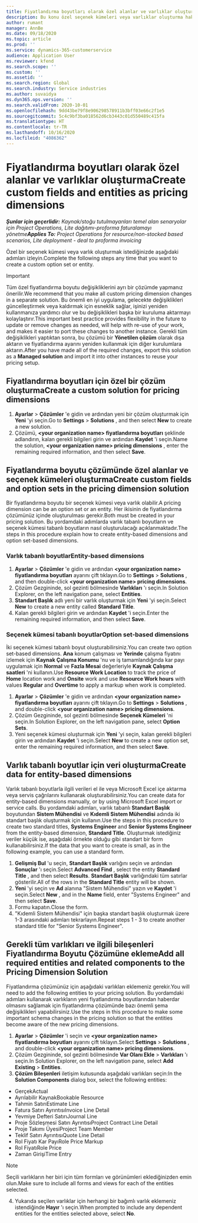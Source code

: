 ```yaml
---
title: Fiyatlandırma boyutları olarak özel alanlar ve varlıklar oluşturma
description: Bu konu özel seçenek kümeleri veya varlıklar oluşturma hakkında bilgi sağlar.
author: rumant
manager: AnnBe
ms.date: 09/18/2020
ms.topic: article
ms.prod: ''
ms.service: dynamics-365-customerservice
audience: Application User
ms.reviewer: kfend
ms.search.scope: ''
ms.custom: ''
ms.assetid: ''
ms.search.region: Global
ms.search.industry: Service industries
ms.author: suvaidya
ms.dyn365.ops.version: ''
ms.search.validFrom: 2020-10-01
ms.openlocfilehash: 9dd43be79f8e906298578911b3bff03e66c2f1e5
ms.sourcegitcommit: 5c4c9bf3ba018562d6cb3443c01d550489c415fa
ms.translationtype: HT
ms.contentlocale: tr-TR
ms.lasthandoff: 10/16/2020
ms.locfileid: "4086362"
---
```

# <a name="create-custom-fields-and-entities-as-pricing-dimensions"></a><span data-ttu-id="16410-103">Fiyatlandırma boyutları olarak özel alanlar ve varlıklar oluşturma</span><span class="sxs-lookup"><span data-stu-id="16410-103">Create custom fields and entities as pricing dimensions</span></span>

<span data-ttu-id="16410-104">_**Şunlar için geçerlidir:** Kaynak/stoğu tutulmayanları temel alan senaryolar için Project Operations, Lite dağıtımı-proforma faturalamayı yönetme_</span><span class="sxs-lookup"><span data-stu-id="16410-104">_**Applies To:** Project Operations for resource/non-stocked based scenarios, Lite deployment - deal to proforma invoicing_</span></span>

<span data-ttu-id="16410-105">Özel bir seçenek kümesi veya varlık oluşturmak istediğinizde aşağıdaki adımları izleyin.</span><span class="sxs-lookup"><span data-stu-id="16410-105">Complete the following steps any time that you want to create a custom option set or entity.</span></span>

> [!IMPORTANT]
> <span data-ttu-id="16410-106">Tüm özel fiyatlandırma boyutu değişikliklerini ayrı bir çözümde yapmanız önerilir.</span><span class="sxs-lookup"><span data-stu-id="16410-106">We recommend that you make all custom pricing dimension changes in a separate solution.</span></span> <span data-ttu-id="16410-107">Bu önemli en iyi uygulama, gelecekte değişiklikleri güncelleştirmek veya kaldırmak için esneklik sağlar, işinizi yeniden kullanmanıza yardımcı olur ve bu değişiklikleri başka bir kuruluma aktarmayı kolaylaştırır.</span><span class="sxs-lookup"><span data-stu-id="16410-107">This important best practice provides flexibility in the future to update or remove changes as needed, will help with re-use of your work, and makes it easier to port these changes to another instance.</span></span> <span data-ttu-id="16410-108">Gerekli tüm değişiklikleri yaptıktan sonra, bu çözümü bir **Yönetilen çözüm** olarak dışa aktarın ve fiyatlandırma ayarını yeniden kullanmak için diğer kurulumlara aktarın.</span><span class="sxs-lookup"><span data-stu-id="16410-108">After you have made all of the required changes, export this solution as a **Managed solution** and import it into other instances to reuse your pricing setup.</span></span>


## <a name="create-a-custom-solution-for-pricing-dimensions"></a><span data-ttu-id="16410-109">Fiyatlandırma boyutları için özel bir çözüm oluşturma</span><span class="sxs-lookup"><span data-stu-id="16410-109">Create a custom solution for pricing dimensions</span></span>
1. <span data-ttu-id="16410-110">**Ayarlar** > **Çözümler** 'e gidin ve ardından yeni bir çözüm oluşturmak için **Yeni** 'yi seçin.</span><span class="sxs-lookup"><span data-stu-id="16410-110">Go to **Settings** > **Solutions** , and then select **New** to create a new solution.</span></span> 
2. <span data-ttu-id="16410-111">Çözümü, **\<your organization name> fiyatlandırma boyutları** şeklinde adlandırın, kalan gerekli bilgileri girin ve ardından **Kaydet** 'i seçin.</span><span class="sxs-lookup"><span data-stu-id="16410-111">Name the solution, **\<your organization name> pricing dimensions** , enter the remaining required information, and then select **Save**.</span></span>
  
## <a name="create-custom-fields-and-option-sets-in-the-pricing-dimension-solution"></a><span data-ttu-id="16410-112">Fiyatlandırma boyutu çözümünde özel alanlar ve seçenek kümeleri oluşturma</span><span class="sxs-lookup"><span data-stu-id="16410-112">Create custom fields and option sets in the pricing dimension solution</span></span>

<span data-ttu-id="16410-113">Bir fiyatlandırma boyutu bir seçenek kümesi veya varlık olabilir.</span><span class="sxs-lookup"><span data-stu-id="16410-113">A pricing dimension can be an option set or an entity.</span></span> <span data-ttu-id="16410-114">Her ikisinin de fiyatlandırma çözümünüz içinde oluşturulması gerekir.</span><span class="sxs-lookup"><span data-stu-id="16410-114">Both must be created in your pricing solution.</span></span> <span data-ttu-id="16410-115">Bu yordamdaki adımlarda varlık tabanlı boyutların ve seçenek kümesi tabanlı boyutların nasıl oluşturulacağı açıklanmaktadır.</span><span class="sxs-lookup"><span data-stu-id="16410-115">The steps in this procedure explain how to create entity-based dimensions and option set-based dimensions.</span></span>

### <a name="entity-based-dimensions"></a><span data-ttu-id="16410-116">Varlık tabanlı boyutlar</span><span class="sxs-lookup"><span data-stu-id="16410-116">Entity-based dimensions</span></span>

1. <span data-ttu-id="16410-117">**Ayarlar** > **Çözümler** 'e gidin ve ardından **\<your organization name> fiyatlandırma boyutları** ayarını çift tıklayın.</span><span class="sxs-lookup"><span data-stu-id="16410-117">Go to **Settings** > **Solutions** , and then double-click **\<your organization name> pricing dimensions**.</span></span>
2. <span data-ttu-id="16410-118">Çözüm Gezgininde, sol gezinti bölmesinde **Varlıkları** 'ı seçin.</span><span class="sxs-lookup"><span data-stu-id="16410-118">In Solution Explorer, on the left navigation pane, select **Entities**.</span></span>
3. <span data-ttu-id="16410-119">**Standart Başlık** adlı yeni bir varlık oluşturmak için **Yeni** 'yi seçin.</span><span class="sxs-lookup"><span data-stu-id="16410-119">Select **New** to create a new entity called **Standard Title**.</span></span> 
4. <span data-ttu-id="16410-120">Kalan gerekli bilgileri girin ve ardından **Kaydet** 'i seçin.</span><span class="sxs-lookup"><span data-stu-id="16410-120">Enter the remaining required information, and then select **Save**.</span></span>


### <a name="option-set-based-dimensions"></a><span data-ttu-id="16410-121">Seçenek kümesi tabanlı boyutlar</span><span class="sxs-lookup"><span data-stu-id="16410-121">Option set-based dimensions</span></span> 
<span data-ttu-id="16410-122">İki seçenek kümesi tabanlı boyut oluşturabilirsiniz.</span><span class="sxs-lookup"><span data-stu-id="16410-122">You can create two option set-based dimensions.</span></span> <span data-ttu-id="16410-123">**Ana** konum çalışması ve **Yerinde** çalışma fiyatını izlemek için **Kaynak Çalışma Konumu** 'nu ve iş tamamlandığında kar payı uygulamak için **Normal** ve **Fazla Mesai** değerleriyle **Kaynak Çalışma saatleri** 'ni kullanın.</span><span class="sxs-lookup"><span data-stu-id="16410-123">Use **Resource Work Location** to track the price of **Home** location work and **Onsite** work and use **Resource Work hours** with values **Regular** and **Overtime** to apply a markup when work is completed.</span></span>


1. <span data-ttu-id="16410-124">**Ayarlar** > **Çözümler** 'e gidin ve ardından **\<your organization name> fiyatlandırma boyutları** ayarını çift tıklayın.</span><span class="sxs-lookup"><span data-stu-id="16410-124">Go to **Settings** > **Solutions** , and double-click  **\<your organization name> pricing dimensions**.</span></span> 
2. <span data-ttu-id="16410-125">Çözüm Gezgininde, sol gezinti bölmesinde **Seçenek Kümeleri** 'ni seçin.</span><span class="sxs-lookup"><span data-stu-id="16410-125">In Solution Explorer, on the left navigation pane, select  **Option Sets**.</span></span> 
3. <span data-ttu-id="16410-126">Yeni seçenek kümesi oluşturmak için **Yeni** 'yi seçin, kalan gerekli bilgileri girin ve ardından **Kaydet** 'i seçin.</span><span class="sxs-lookup"><span data-stu-id="16410-126">Select **New** to create a new option set, enter the remaining required information, and then select **Save**.</span></span>

## <a name="create-data-for-entity-based-dimensions"></a><span data-ttu-id="16410-127">Varlık tabanlı boyutlar için veri oluşturma</span><span class="sxs-lookup"><span data-stu-id="16410-127">Create data for entity-based dimensions</span></span>

<span data-ttu-id="16410-128">Varlık tabanlı boyutlarla ilgili verileri el ile veya Microsoft Excel içe aktarma veya servis çağrılarını kullanarak oluşturabilirsiniz.</span><span class="sxs-lookup"><span data-stu-id="16410-128">You can create data for entity-based dimensions manually, or by using Microsoft Excel import or service calls.</span></span> <span data-ttu-id="16410-129">Bu yordamdaki adımları, varlık tabanlı **Standart Başlık** boyutundan **Sistem Mühendisi** ve **Kıdemli Sistem Mühendisi** adında iki standart başlık oluşturmak için kullanın.</span><span class="sxs-lookup"><span data-stu-id="16410-129">Use the steps in this procedure to create two standard titles, **Systems Engineer** and **Senior Systems Engineer** from the entity-based dimension, **Standard Title**.</span></span> <span data-ttu-id="16410-130">Oluşturmak istediğiniz veriler küçük ise, aşağıdaki örnekte olduğu gibi standart bir form kullanabilirsiniz.</span><span class="sxs-lookup"><span data-stu-id="16410-130">If the data that you want to create is small, as in the following example, you can use a standard form.</span></span>

1. <span data-ttu-id="16410-131">**Gelişmiş Bul** 'u seçin, **Standart Başlık** varlığını seçin ve ardından **Sonuçlar** 'ı seçin.</span><span class="sxs-lookup"><span data-stu-id="16410-131">Select **Advanced Find** , select the entity **Standard Title** , and then select **Results**.</span></span> <span data-ttu-id="16410-132">**Standart Başlık** varlığındaki tüm satırlar gösterilir.</span><span class="sxs-lookup"><span data-stu-id="16410-132">All of the rows in the **Standard Title** entity will be shown.</span></span>
2. <span data-ttu-id="16410-133">**Yeni** 'yi seçin ve **Ad** alanına "Sistem Mühendisi" yazın ve **Kaydet** 'i seçin.</span><span class="sxs-lookup"><span data-stu-id="16410-133">Select **New** , and in the **Name** field, enter "Systems Engineer" and then select **Save**.</span></span>
3. <span data-ttu-id="16410-134">Formu kapatın.</span><span class="sxs-lookup"><span data-stu-id="16410-134">Close the form.</span></span> 
4. <span data-ttu-id="16410-135">"Kıdemli Sistem Mühendisi" için başka standart başlık oluşturmak üzere 1-3 arasındaki adımları tekrarlayın.</span><span class="sxs-lookup"><span data-stu-id="16410-135">Repeat steps 1 - 3 to create another standard title for "Senior Systems Engineer".</span></span>

## <a name="add-all-required-entities-and-related-components-to-the-pricing-dimension-solution"></a><span data-ttu-id="16410-136">Gerekli tüm varlıkları ve ilgili bileşenleri Fiyatlandırma Boyutu Çözümüne ekleme</span><span class="sxs-lookup"><span data-stu-id="16410-136">Add all required entities and related components to the Pricing Dimension Solution</span></span>
<span data-ttu-id="16410-137">Fiyatlandırma çözümünüz için aşağıdaki varlıkları eklemeniz gerekir.</span><span class="sxs-lookup"><span data-stu-id="16410-137">You will need to add the following entities to your pricing solution.</span></span> <span data-ttu-id="16410-138">Bu yordamdaki adımları kullanarak varlıkların yeni fiyatlandırma boyutlarından haberdar olmasını sağlamak için fiyatlandırma çözümünde bazı önemli şema değişiklikleri yapabilirsiniz.</span><span class="sxs-lookup"><span data-stu-id="16410-138">Use the steps in this procedure to make some important schema changes in the pricing solution so that the entities become aware of the new pricing dimensions.</span></span>

1. <span data-ttu-id="16410-139">**Ayarlar** > **Çözümler** 'i seçin ve **\<your organization name> fiyatlandırma boyutları** ayarını çift tıklayın.</span><span class="sxs-lookup"><span data-stu-id="16410-139">Select **Settings** > **Solutions** , and double-click **\<your organization name> pricing dimensions**.</span></span> 
2. <span data-ttu-id="16410-140">Çözüm Gezgininde, sol gezinti bölmesinde **Var Olanı Ekle** > **Varlıkları** 'ı seçin.</span><span class="sxs-lookup"><span data-stu-id="16410-140">In Solution Explorer, on the left navigation pane, select **Add Existing** > **Entities**.</span></span>
3. <span data-ttu-id="16410-141">**Çözüm Bileşenleri** iletişim kutusunda aşağıdaki varlıkları seçin:</span><span class="sxs-lookup"><span data-stu-id="16410-141">In the **Solution Components** dialog box, select the following entities:</span></span>

  - <span data-ttu-id="16410-142">Gerçek</span><span class="sxs-lookup"><span data-stu-id="16410-142">Actual</span></span>
  - <span data-ttu-id="16410-143">Ayrılabilir Kaynak</span><span class="sxs-lookup"><span data-stu-id="16410-143">Bookable Resource</span></span>
  - <span data-ttu-id="16410-144">Tahmin Satırı</span><span class="sxs-lookup"><span data-stu-id="16410-144">Estimate Line</span></span>
  - <span data-ttu-id="16410-145">Fatura Satırı Ayrıntısı</span><span class="sxs-lookup"><span data-stu-id="16410-145">Invoice Line Detail</span></span>
  - <span data-ttu-id="16410-146">Yevmiye Defteri Satırı</span><span class="sxs-lookup"><span data-stu-id="16410-146">Journal Line</span></span>
  - <span data-ttu-id="16410-147">Proje Sözleşmesi Satırı Ayrıntısı</span><span class="sxs-lookup"><span data-stu-id="16410-147">Project Contract Line Detail</span></span>
  - <span data-ttu-id="16410-148">Proje Takımı Üyesi</span><span class="sxs-lookup"><span data-stu-id="16410-148">Project Team Member</span></span>
  - <span data-ttu-id="16410-149">Teklif Satırı Ayrıntısı</span><span class="sxs-lookup"><span data-stu-id="16410-149">Quote Line Detail</span></span>
  - <span data-ttu-id="16410-150">Rol Fiyatı Kar Payı</span><span class="sxs-lookup"><span data-stu-id="16410-150">Role Price Markup</span></span>
  - <span data-ttu-id="16410-151">Rol Fiyatı</span><span class="sxs-lookup"><span data-stu-id="16410-151">Role Price</span></span> 
  - <span data-ttu-id="16410-152">Zaman Girişi</span><span class="sxs-lookup"><span data-stu-id="16410-152">Time Entry</span></span> 


> [!NOTE]
> <span data-ttu-id="16410-153">Seçili varlıkların her biri için tüm formları ve görünümleri eklediğinizden emin olun.</span><span class="sxs-lookup"><span data-stu-id="16410-153">Make sure to include all forms and views for each of the entities selected.</span></span>

4. <span data-ttu-id="16410-154">Yukarıda seçilen varlıklar için herhangi bir bağımlı varlık eklemeniz istendiğinde **Hayır** 'ı seçin.</span><span class="sxs-lookup"><span data-stu-id="16410-154">When prompted to include any dependent entities for the entities selected above, select **No**.</span></span>

